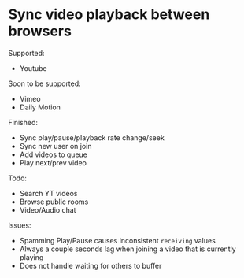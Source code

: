 # Sync video playback between browsers

Supported:
- Youtube

Soon to be supported:
- Vimeo
- Daily Motion

Finished:
- Sync play/pause/playback rate change/seek
- Sync new user on join
- Add videos to queue
- Play next/prev video

Todo:
- Search YT videos
- Browse public rooms
- Video/Audio chat

Issues:
- Spamming Play/Pause causes inconsistent `receiving` values
- Always a couple seconds lag when joining a video that is currently playing
- Does not handle waiting for others to buffer
